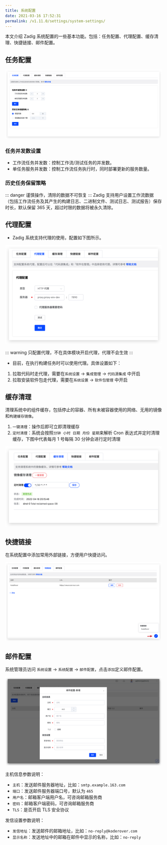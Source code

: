 ```yaml
---
title: 系统配置
date: 2021-03-16 17:52:31
permalink: /v1.11.0/settings/system-settings/
---
```


本文介绍 Zadig 系统配置的一些基本功能。包括：任务配置、代理配置、缓存清理、快捷链接、邮件配置。

## 任务配置

![system_config_time](./_images/system_config_time.png)

### 任务并发数设置
- 工作流任务并发数：控制工作流/测试任务的并发数。
- 单任务服务并发数：控制工作流任务执行时，同时部署更新的服务数量。

### 历史任务保留策略

::: danger
谨慎操作，清除的数据不可恢复
:::
Zadig 支持用户设置工作流数据（包括工作流任务及其产生的构建日志、二进制文件、测试日志、测试报告）保存时长，默认保留 365 天，超过时限的数据将被永久清除。


## 代理配置

- Zadig 系统支持代理的使用，配置如下图所示。

![system_proxy](./_images/system_proxy.png)

::: warning
只配置代理，不在具体模块开启代理，代理不会生效
:::

- 目前，在执行构建任务时可以使用代理。具体设置如下：
1. 拉取代码时走代理，需要在`系统设置` -> `集成管理` -> `代码源集成` 中开启
2. 拉取安装软件包走代理，需要在`系统设置` -> `软件包管理` 中开启

## 缓存清理
清理系统中的组件缓存，包括停止的容器、所有未被容器使用的网络、无用的镜像和`构建缓存镜像`。

1. `一键清理`：操作后即可立即清理缓存
2. `定时清理`：系统会按照`分钟 小时 日期 月份 星期`来解析 Cron 表达式并定时清理缓存，下图中代表每月 1 号每隔 30 分钟会进行定时清理

![cache_clean](./_images/cache_clean.png)

## 快捷链接
在系统配置中添加常用外部链接，方便用户快捷访问。

![cache_clean](./_images/system_quick_link_setting.png)


## 邮件配置

系统管理员访问 `系统设置` -> `系统配置` -> `邮件配置`，点击`添加`定义邮件配置。

![mail_config](./_images/mail_config.png)

主机信息参数说明：
- `主机`：发送邮件服务器地址，比如：`smtp.example.163.com`
- `端口`：发送邮件服务器端口号，默认为 `465`
- `用户名`：邮箱客户端用户名，可咨询邮箱服务商
- `密码`：邮箱客户端密码，可咨询邮箱服务商
- `TLS`：是否开启 TLS 安全协议

发信设置参数说明：
- `发信地址`：发送邮件的邮箱地址，比如：`no-reply@koderover.com`
- `显示名称`：发送地址中的邮箱在邮件中显示的名称，比如：`no-reply`